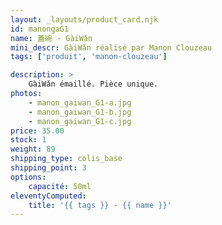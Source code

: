 ```yaml
---
layout: _layouts/product_card.njk
id: manongaG1
name: 蓋碗 - GàiWǎn
mini_descr: GàiWǎn réalisé par Manon Clouzeau
tags: ['produit', 'manon-clouzeau']

description: >
    GàiWǎn émaillé. Pièce unique.
photos:
    - manon_gaiwan_G1-a.jpg
    - manon_gaiwan_G1-b.jpg
    - manon_gaiwan_G1-c.jpg
price: 35.00
stock: 1
weight: 89
shipping_type: colis_base
shipping_point: 3
options:
    capacité: 50ml
eleventyComputed:
    title: '{{ tags }} - {{ name }}'
---
```

